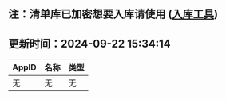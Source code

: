 ## 注：清单库已加密想要入库请使用 ([入库工具](https://github.com/BlankTMing/ManifestAutoUpdate/releases))

## 更新时间：2024-09-22 15:34:14
| AppID | 名称 | 类型  |
| :-------------------- | :----------------------------- | :----------- |
| 无 | 无 | 无 |
